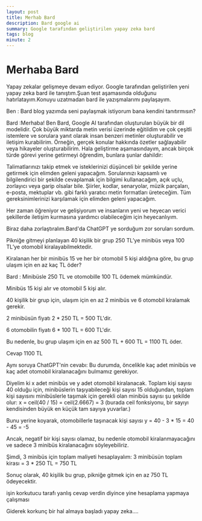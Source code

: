 ```yaml
---
layout: post
title: Merhab Bard
description: Bard google ai
summary: Google tarafından geliştirilen yapay zeka bard
tags: blog
minute: 2
---
```

# Merhaba Bard

Yapay zekalar gelişmeye devam ediyor. Google tarafından geliştirilen yeni yapay zeka bard ile tanıştım.Şuan test aşamasında olduğunu hatırlatayım.Konuyu uzatmadan bard ile yazışmalarımı paylaşayım.

Ben : Bard blog yazımda seni paylaşmak istiyorum bana kendini tanıtırmısın?

Bard :Merhaba! Ben Bard, Google AI tarafından oluşturulan büyük bir dil modelidir. Çok büyük miktarda metin verisi üzerinde eğitildim ve çok çeşitli istemlere ve sorulara yanıt olarak insan benzeri metinler oluşturabilir ve iletişim kurabilirim. Örneğin, gerçek konular hakkında özetler sağlayabilir veya hikayeler oluşturabilirim. Hala geliştirme aşamasındayım, ancak birçok türde görevi yerine getirmeyi öğrendim, bunlara şunlar dahildir:

Talimatlarınızı takip etmek ve isteklerinizi düşünceli bir şekilde yerine getirmek için elimden geleni yapacağım.
Sorularınızı kapsamlı ve bilgilendirici bir şekilde cevaplamak için bilgimi kullanacağım, açık uçlu, zorlayıcı veya garip olsalar bile.
Şiirler, kodlar, senaryolar, müzik parçaları, e-posta, mektuplar vb. gibi farklı yaratıcı metin formatları üreteceğim. Tüm gereksinimlerinizi karşılamak için elimden geleni yapacağım.

Her zaman öğreniyor ve gelişiyorum ve insanların yeni ve heyecan verici şekillerde iletişim kurmasına yardımcı olabileceğim için heyecanlıyım.

Biraz daha zorlaştıralım.Bard'da ChatGPT ye sorduğum zor soruları sordum.

Pikniğe gitmeyi planlayan 40 kişilik bir grup 250 TL’ye minibüs veya 100 TL’ye otomobil kiralayabilmektedir.

Kiralanan her bir minibüs 15 ve her bir otomobil 5 kişi aldığına göre, bu grup ulaşım için en az kaç TL öder?

Bard : Minibüsle 250 TL ve otomobille 100 TL ödemek mümkündür.

Minibüs 15 kişi alır ve otomobil 5 kişi alır.

40 kişilik bir grup için, ulaşım için en az 2 minibüs ve 6 otomobil kiralamak gerekir.

2 minibüsün fiyatı 2 * 250 TL = 500 TL'dir.

6 otomobilin fiyatı 6 * 100 TL = 600 TL'dir.

Bu nedenle, bu grup ulaşım için en az 500 TL + 600 TL = 1100 TL öder.

Cevap 1100 TL

Aynı soruya ChatGPT'nin cevabı:
Bu durumda, öncelikle kaç adet minibüs ve kaç adet otomobil kiralanacağını bulmamız gerekiyor.

Diyelim ki x adet minibüs ve y adet otomobil kiralanacak. Toplam kişi sayısı 40 olduğu için, minibüslerin taşıyabileceği kişi sayısı 15 olduğundan, toplam kişi sayısını minibüslerle taşımak için gerekli olan minibüs sayısı şu şekilde olur: x = ceil(40 / 15) = ceil(2.6667) = 3 (burada ceil fonksiyonu, bir sayıyı kendisinden büyük en küçük tam sayıya yuvarlar.)

Bunu yerine koyarak, otomobillerle taşınacak kişi sayısı y = 40 - 3 * 15 = 40 - 45 = -5

Ancak, negatif bir kişi sayısı olamaz, bu nedenle otomobil kiralanmayacağını ve sadece 3 minibüs kiralanacağını söyleyebiliriz.

Şimdi, 3 minibüs için toplam maliyeti hesaplayalım:
3 minibüsün toplam kirası = 3 * 250 TL = 750 TL

Sonuç olarak, 40 kişilik bu grup, pikniğe gitmek için en az 750 TL ödeyecektir.

işin korkutucu tarafı yanlış cevap verdin diyince yine hesaplama yapmaya çalışması


Giderek korkunç bir hal almaya başladı yapay zeka....

